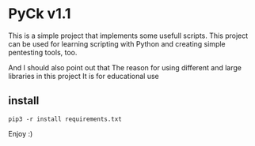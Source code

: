 # PyCk v1.1


This is a simple project that implements some usefull scripts.
This project can be used for learning scripting with Python and 
creating simple pentesting tools, too.

And I should also point out that
The reason for using different and large libraries in this project
It is for educational use

## install

```
pip3 -r install requirements.txt
```

Enjoy :)
